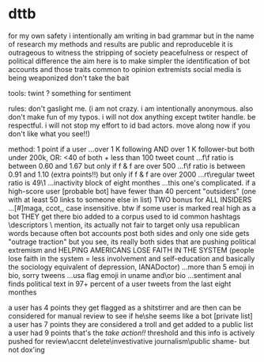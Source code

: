 # dttb
for my own safety i intentionally am writing in bad grammar but in the name of research my methods and results are public and reproduceble
it is outrageous to witness the stripping of society peacefulness or respect of political difference
the aim here is to make simpler the identification of bot accounts and those traits common to opinion extremists
social media is being weaponized
don't take the bait

tools:
twint
? something for sentiment

rules:
don't gaslight me.
(i am not crazy. i am intentionally anonymous. also don't make fun of my typos. i will not dox anything except twtiter handle. be respectful. i will not stop my effort to id bad actors. move along now if you don't like what you see!!)

method:
1 point if a user
...over  1 K following AND over 1 K follower-but both under 200k, OR: <40 of both + less than 100 tweet count
...f\f ratio is between 0.60 and 1.67  but only if f & f are over 500
...f\f ratio is between 0.91 and 1.10 (extra points!!)  but only if f & f are over 2000
...rt\regular tweet ratio is 49\1
...inactivity block of eight monthes
...this one's complicated. if a high-score user [probable bot] have fewer than 40 percent "outsiders" (one with at least 50 links to someone else in list) TWO bonus for ALL INSIDERS
...[#]maga, ccot,, case insensitive. btw if some user is marked real high as a bot THEY get there bio added to a corpus used to id common hashtags \descriptors \ mention, its actually not fair to target only usa republican words because often bot accounts post both sides and only one side gets "outrage traction" but you see, its really both sides that are pushing political extremism and HELPING AMERICANS LOSE FAITH IN THE SYSTEM
(people lose faith in the system = less involvement and self-education and basically the sociology equivalent of depression, IANADoctor)
...more than 5 emoji in bio, sorry tweens
...usa flag emoji in uname and\or bio
...sentiment anal finds political text in 97+ percent of a user tweets from the last eight monthes

a user has 4 points they get flagged as a shitstirrer and are then can be considered for manual review to see if he\she seems like a bot [private list]
a user has 7 points they are considered a troll and get added to a public list
a user had 9 points that's the *take action!!* threshold and this info is actively pushed for review\accnt delete\investivative journalism\public shame- but not dox'ing

